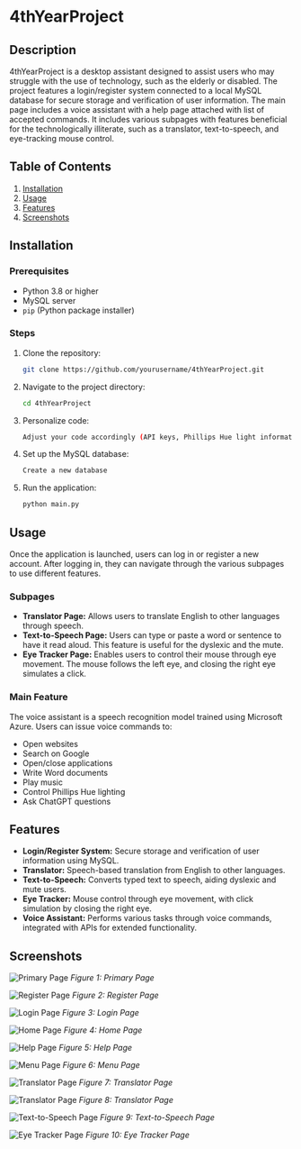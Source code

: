 # 4thYearProject

## Description
4thYearProject is a desktop assistant designed to assist users who may struggle with the use of technology, such as the elderly or disabled. The project features a login/register system connected to a local MySQL database for secure storage and verification of user information. The main page includes a voice assistant with a help page attached with list of accepted commands. It includes various subpages with features beneficial for the technologically illiterate, such as a translator, text-to-speech, and eye-tracking mouse control.

## Table of Contents
1. [Installation](#installation)
2. [Usage](#usage)
3. [Features](#features)
4. [Screenshots](#screenshots)

## Installation

### Prerequisites
- Python 3.8 or higher
- MySQL server
- `pip` (Python package installer)

### Steps
1. Clone the repository:
    ```bash
    git clone https://github.com/yourusername/4thYearProject.git
    ```
2. Navigate to the project directory:
    ```bash
    cd 4thYearProject
    ```
3. Personalize code:
    ```bash
    Adjust your code accordingly (API keys, Phillips Hue light information, etc.)
    ```
4. Set up the MySQL database:
      ```bash
      Create a new database
      ```
5. Run the application:
    ```bash
    python main.py
    ```

## Usage
Once the application is launched, users can log in or register a new account. After logging in, they can navigate through the various subpages to use different features.

### Subpages
- **Translator Page:** Allows users to translate English to other languages through speech.
- **Text-to-Speech Page:** Users can type or paste a word or sentence to have it read aloud. This feature is useful for the dyslexic and the mute.
- **Eye Tracker Page:** Enables users to control their mouse through eye movement. The mouse follows the left eye, and closing the right eye simulates a click.

### Main Feature
The voice assistant is a speech recognition model trained using Microsoft Azure. Users can issue voice commands to:
- Open websites
- Search on Google
- Open/close applications
- Write Word documents
- Play music
- Control Phillips Hue lighting
- Ask ChatGPT questions

## Features
- **Login/Register System:** Secure storage and verification of user information using MySQL.
- **Translator:** Speech-based translation from English to other languages.
- **Text-to-Speech:** Converts typed text to speech, aiding dyslexic and mute users.
- **Eye Tracker:** Mouse control through eye movement, with click simulation by closing the right eye.
- **Voice Assistant:** Performs various tasks through voice commands, integrated with APIs for extended functionality.

## Screenshots
![Primary Page](images/PrimaryPage.png)
*Figure 1: Primary Page*

![Register Page](images/Register.png)
*Figure 2: Register Page*

![Login Page](images/Login.png)
*Figure 3: Login Page*

![Home Page](images/HomePage.png)
*Figure 4: Home Page*

![Help Page](images/Help.png)
*Figure 5: Help Page*

![Menu Page](images/Menu.png)
*Figure 6: Menu Page*

![Translator Page](images/Translator.png)
*Figure 7: Translator Page*

![Translator Page](images/Translator2.png)
*Figure 8: Translator Page*

![Text-to-Speech Page](images/Text-to-speech.png)
*Figure 9: Text-to-Speech Page*

![Eye Tracker Page](images/EyeTracker.png)
*Figure 10: Eye Tracker Page*
